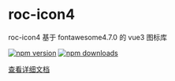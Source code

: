 # roc-icon4

roc-icon4 基于 fontawesome4.7.0 的 vue3 图标库  

[![npm version](https://img.shields.io/npm/v/roc-icon4.svg?logo=npm&style=flat-square)](https://www.npmjs.com/package/roc-icon4)
[![npm downloads](https://img.shields.io/npm/dt/roc-icon4.svg?style=flat-square)](https://www.npmjs.com/package/roc-icon4)

[查看详细文档](https://rocyuan666.gitee.io/uniapp/roc-icon.html)
